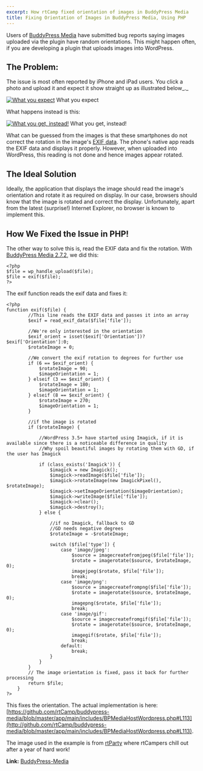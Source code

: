 ```yaml
---
excerpt: How rtCamp fixed orientation of images in BuddyPress Media
title: Fixing Orientation of Images in BuddyPress Media, Using PHP
---
```


Users of [BuddyPress Media](http://wordpress.org/extend/plugins/buddypress-media/) have submitted bug reports saying images uploaded via the plugin have random orientations. This might happen often, if you are developing a plugin that uploads images into WordPress.


## The Problem:


The issue is most often reported by iPhone and iPad users. You click a photo and upload it and expect it show straight up as illustrated below_._

[![What you expect](https://rtcamp.com/wp-content/uploads/2013/03/whatuexpect-283x350.jpg)](https://rtcamp.com/wp-content/uploads/2013/03/whatuexpect.jpg) What you expect

What happens instead is this:

[![What you get, instead!](https://rtcamp.com/wp-content/uploads/2013/03/whatuget-432x350.jpg)](https://rtcamp.com/wp-content/uploads/2013/03/whatuget.jpg) What you get, instead!

What can be guessed from the images is that these smartphones do not correct the rotation in the image's [EXIF data](http://en.wikipedia.org/wiki/Exchangeable_image_file_format). The phone's native app reads the EXIF data and displays it properly. However, when uploaded into WordPress, this reading is not done and hence images appear rotated.


## The Ideal Solution


Ideally, the application that displays the image should read the image's orientation and rotate it as required on display. In our case, browsers should know that the image is rotated and correct the display. Unfortunately, apart from the latest (surprise!) Internet Explorer, no browser is known to implement this.


## How We Fixed the Issue in PHP!


The other way to solve this is, read the EXIF data and fix the rotation. With [BuddyPress Media 2.7.2](http://wordpress.org/extend/plugins/buddypress-media/changelog/), we did this:

    
    <?php
    $file = wp_handle_upload($file);
    $file = exif($file);
    ?>


The exif function reads the exif data and fixes it:

    
    <?php
    function exif($file) {
            //This line reads the EXIF data and passes it into an array
            $exif = read_exif_data($file['file']);
    
            //We're only interested in the orientation
            $exif_orient = isset($exif['Orientation'])?$exif['Orientation']:0;
            $rotateImage = 0;
    
            //We convert the exif rotation to degrees for further use
            if (6 == $exif_orient) {
                $rotateImage = 90;
                $imageOrientation = 1;
            } elseif (3 == $exif_orient) {
                $rotateImage = 180;
                $imageOrientation = 1;
            } elseif (8 == $exif_orient) {
                $rotateImage = 270;
                $imageOrientation = 1;
            }
    
            //if the image is rotated
            if ($rotateImage) {
    
                //WordPress 3.5+ have started using Imagick, if it is available since there is a noticeable difference in quality
                //Why spoil beautiful images by rotating them with GD, if the user has Imagick
    
                if (class_exists('Imagick')) {
                    $imagick = new Imagick();
                    $imagick->readImage($file['file']);
                    $imagick->rotateImage(new ImagickPixel(), $rotateImage);
                    $imagick->setImageOrientation($imageOrientation);
                    $imagick->writeImage($file['file']);
                    $imagick->clear();
                    $imagick->destroy();
                } else {
    
                    //if no Imagick, fallback to GD
                    //GD needs negative degrees
                    $rotateImage = -$rotateImage;
    
                    switch ($file['type']) {
                        case 'image/jpeg':
                            $source = imagecreatefromjpeg($file['file']);
                            $rotate = imagerotate($source, $rotateImage, 0);
                            imagejpeg($rotate, $file['file']);
                            break;
                        case 'image/png':
                            $source = imagecreatefrompng($file['file']);
                            $rotate = imagerotate($source, $rotateImage, 0);
                            imagepng($rotate, $file['file']);
                            break;
                        case 'image/gif':
                            $source = imagecreatefromgif($file['file']);
                            $rotate = imagerotate($source, $rotateImage, 0);
                            imagegif($rotate, $file['file']);
                            break;
                        default:
                            break;
                    }
                }
            }
            // The image orientation is fixed, pass it back for further processing
            return $file;
        }
    ?>


This fixes the orientation. The actual implementation is here: [https://github.com/rtCamp/buddypress-media/blob/master/app/main/includes/BPMediaHostWordpress.php#L113](http://github.com/rtCamp/buddypress-media/blob/master/app/main/includes/BPMediaHostWordpress.php#L113).

The image used in the example is from [rtParty](https://rtcamp.com/events/rtcamp-4-years/) where rtCampers chill out after a year of hard work!

**Link:** [BuddyPress-Media](https://rtcamp.com/rtmedia/)

